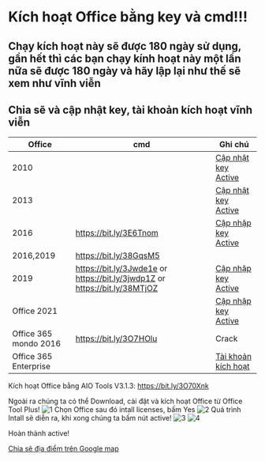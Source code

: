 # Kích hoạt Office bằng key và cmd!!!
 
## Chạy kích hoạt này sẽ được 180 ngày sử dụng, gần hết thì các bạn chạy kính hoạt này một lần nữa sẽ được 180 ngày và hãy lập lại như thế sẽ xem như vĩnh viễn ##

## Chia sẽ và cập nhật key, tài khoản kích hoạt vĩnh viễn ##

Office | cmd | Ghi chú
-- | -- | --  
2010||[Cập nhật key Active](https://bsthanh-my.sharepoint.com/:w:/g/personal/laptopxiaomi_bsthanh_tk/ESh50ahbFk1GrAs5HFQjsVoBkkzPs9Ro7vBfZY-0hXkeJQ?e=GHv1ek)
2013||[Cập nhật key Active](https://bsthanh-my.sharepoint.com/:w:/g/personal/laptopxiaomi_bsthanh_tk/EdiUBMBXbIFBnLO_5dzAhu0B0LF_cEDvqCtvRuuxw61kgw?e=kwV3ej)
2016|https://bit.ly/3E6Tnom| [Cập nhập key Active](https://bsthanh-my.sharepoint.com/:w:/g/personal/laptopxiaomi_bsthanh_tk/EWy8G90sRmlOltlzWo9L4FUBurSDvoUd5Auh9NjudRan4A?e=GT2I8I)|
2016,2019|https://bit.ly/38GqsM5|
2019|https://bit.ly/3Jwde1e or https://bit.ly/3jwdp1Z or https://bit.ly/38MTjOZ|[Cập nhập key Active](https://bsthanh-my.sharepoint.com/:w:/g/personal/laptopxiaomi_bsthanh_tk/EZ7o3MlcZktIn5fSM32dB3cBL4bc9Eek0AWbqe8M-6cboQ?e=GvGeNN)|
Office 2021||[Cập nhập key Active](https://bsthanh-my.sharepoint.com/:w:/g/personal/laptopxiaomi_bsthanh_tk/EXAZRUqCGe9KrRz_Xvk2gAsBYzkdcXCZ9PiBzySV7c0NPw?e=LBkdNT)|
Office 365 mondo 2016|https://bit.ly/3O7HOlu|Crack|
Office 365 Enterprise | |[Tài khoản kích hoạt](https://bsthanh-my.sharepoint.com/:w:/g/personal/laptopxiaomi_bsthanh_tk/EQa9vlOr8JdOqcUEYGyjjfQBvW7eHmeqtjR1KMf__A2lHw?e=YgQkSj)|

Kích hoạt Office bằng AIO Tools V3.1.3:  https://bit.ly/3O70Xnk 

Ngoài ra chúng ta có thể Download, cài đặt và kích hoạt Office từ Office Tool Plus!
![1](https://user-images.githubusercontent.com/82578024/163676849-0c17b2f4-0316-4e02-a712-cb48914046e6.jpg)
Chọn Office sau đó intall licenses, bấm Yes
![2](https://user-images.githubusercontent.com/82578024/163676923-384d2e00-6f0d-4585-aeec-cdb22e5b08cd.jpg)
Quá trình Intall sẽ diễn ra, khi xong chúng ta bấm nút active!
![3](https://user-images.githubusercontent.com/82578024/163676979-a2c41195-a9ce-4ac9-a309-e38046730837.jpg)
![4](https://user-images.githubusercontent.com/82578024/163677053-a066a590-5f64-4890-a236-f0971909cfba.jpg)

Hoàn thành active!

[Chia sẽ địa điểm trên Google map](https://goo.gl/maps/ZAzVMCgx4S4X4A55A)
